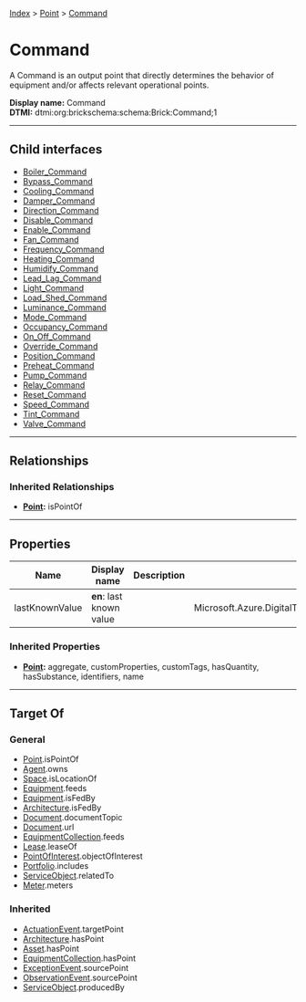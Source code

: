 [Index](../../index.md) > [Point](../Point.md) > [Command](#)
# Command

A Command is an output point that directly determines the behavior of equipment and/or affects relevant operational points.


**Display name:** Command<br />
**DTMI:** dtmi:org:brickschema:schema:Brick:Command;1

---

## Child interfaces
* [Boiler_Command](Boiler-.md)
* [Bypass_Command](Bypass-.md)
* [Cooling_Command](Cooling-.md)
* [Damper_Command](Damper-/Damper_Command.md)
* [Direction_Command](Direction-.md)
* [Disable_Command](Disable-/Disable_Command.md)
* [Enable_Command](Enable-/Enable_Command.md)
* [Fan_Command](Fan-/Fan_Command.md)
* [Frequency_Command](Frequency-/Frequency_Command.md)
* [Heating_Command](Heating-.md)
* [Humidify_Command](Humidify-.md)
* [Lead_Lag_Command](Lead_Lag-.md)
* [Light_Command](Light-.md)
* [Load_Shed_Command](Load_Shed-/Load_Shed_Command.md)
* [Luminance_Command](Luminance-.md)
* [Mode_Command](Mode-/Mode_Command.md)
* [Occupancy_Command](Occupancy-.md)
* [On_Off_Command](On_Off-/On_Off_Command.md)
* [Override_Command](Override-/Override_Command.md)
* [Position_Command](Position-/Position_Command.md)
* [Preheat_Command](Preheat-.md)
* [Pump_Command](Pump-.md)
* [Relay_Command](Relay-.md)
* [Reset_Command](Reset-/Reset_Command.md)
* [Speed_Command](Speed-.md)
* [Tint_Command](Tint-.md)
* [Valve_Command](Valve-/Valve_Command.md)

---

## Relationships

### Inherited Relationships
* **[Point](../Point.md):** isPointOf

---

## Properties

|Name|Display name|Description|Schema|Writable|
|-|-|-|-|-|
|lastKnownValue|**en**: last known value||Microsoft.Azure.DigitalTwins.Parser.Models.DTObjectInfo|True|
### Inherited Properties
* **[Point](../Point.md):** aggregate, customProperties, customTags, hasQuantity, hasSubstance, identifiers, name

---

## Target Of
### General
* [Point](../Point.md).isPointOf
* [Agent](../../Agent/Agent.md).owns
* [Space](../../Space/Space.md).isLocationOf
* [Equipment](../../Asset/Equipment/Equipment.md).feeds
* [Equipment](../../Asset/Equipment/Equipment.md).isFedBy
* [Architecture](../../Space/Architecture/Architecture.md).isFedBy
* [Document](../../Information/Document/Document.md).documentTopic
* [Document](../../Information/Document/Document.md).url
* [EquipmentCollection](../../Collection/Equipment-.md).feeds
* [Lease](../../Event/Lease.md).leaseOf
* [PointOfInterest](../../Information/PointOfInterest.md).objectOfInterest
* [Portfolio](../../Collection/Portfolio.md).includes
* [ServiceObject](../../Information/ServiceObject/ServiceObject.md).relatedTo
* [Meter](../../Asset/Equipment/Meter/Meter.md).meters
### Inherited
* [ActuationEvent](../../Event/Point-/ActuationEvent.md).targetPoint
* [Architecture](../../Space/Architecture/Architecture.md).hasPoint
* [Asset](../../Asset/Asset.md).hasPoint
* [EquipmentCollection](../../Collection/Equipment-.md).hasPoint
* [ExceptionEvent](../../Event/Point-/ExceptionEvent.md).sourcePoint
* [ObservationEvent](../../Event/Point-/ObservationEvent.md).sourcePoint
* [ServiceObject](../../Information/ServiceObject/ServiceObject.md).producedBy
